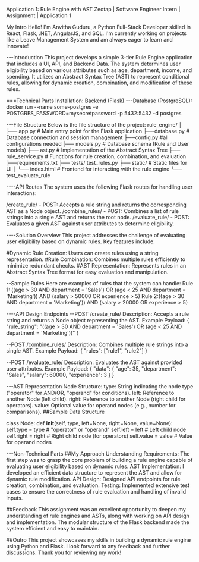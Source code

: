 Application 1: Rule Engine with AST
Zeotap | Software Engineer Intern | Assignment | Application 1

My Intro
Hello! I'm Anvitha Guduru, a Python Full-Stack Developer skilled in React, Flask, .NET, AngularJS, and SQL. I'm currently working on projects like a Leave Management System and am always eager to learn and innovate!

---Introduction
This project develops a simple 3-tier Rule Engine application that includes a UI, API, and Backend Data. The system determines user eligibility based on various attributes such as age, department, income, and spending. It utilizes an Abstract Syntax Tree (AST) to represent conditional rules, allowing for dynamic creation, combination, and modification of these rules.

===Technical Parts
Installation: Backend (Flask)
---Database (PostgreSQL):
docker run --name some-postgres -e POSTGRES_PASSWORD=mysecretpassword -p 5432:5432 -d postgres

---File Structure
Below is the file structure of the project:
rule_engine/
│
├── app.py                    # Main entry point for the Flask application
├──database.py                # Database connection and session management 
├──config.py                  #all configurations needed
├── models.py                 # Database schema (Rule and User models)
├── ast.py                    # Implementation of the Abstract Syntax Tree
├── rule_service.py           # Functions for rule creation, combination, and evaluation
├──requirements.txt
├── tests/ test_rules.py
├── static/                   # Static files for UI
│   └── index.html            # Frontend for interacting with the rule engine
└── test_evaluate_rule         

----API Routes
The system uses the following Flask routes for handling user interactions:

/create_rule/ - POST: Accepts a rule string and returns the corresponding AST as a Node object.
/combine_rules/ - POST: Combines a list of rule strings into a single AST and returns the root node.
/evaluate_rule/ - POST: Evaluates a given AST against user attributes to determine eligibility.

----Solution Overview
This project addresses the challenge of evaluating user eligibility based on dynamic rules. Key features include:

#Dynamic Rule Creation: Users can create rules using a string representation.
#Rule Combination: Combines multiple rules efficiently to minimize redundant checks.
#AST Representation: Represents rules in an Abstract Syntax Tree format for easy evaluation and manipulation.

--Sample Rules
Here are examples of rules that the system can handle:
Rule 1: ((age > 30 AND department = 'Sales') OR (age < 25 AND department = 'Marketing')) AND (salary > 50000 OR experience > 5)
Rule 2:((age > 30 AND department = 'Marketing')) AND (salary > 20000 OR experience > 5)

----API Design Endpoints
--POST /create_rule/
Description: Accepts a rule string and returns a Node object representing the AST.
Example Payload: { "rule_string": "((age > 30 AND department = 'Sales') OR (age < 25 AND department = 'Marketing'))" }

--POST /combine_rules/
Description: Combines multiple rule strings into a single AST.
Example Payload: { "rules": ["rule1", "rule2"] }

--POST /evaluate_rule/
Description: Evaluates the AST against provided user attributes.
Example Payload: { "data": { "age": 35, "department": "Sales", "salary": 60000, "experience": 3 } }

---AST Representation
Node Structure:
type: String indicating the node type ("operator" for AND/OR, "operand" for conditions).
left: Reference to another Node (left child).
right: Reference to another Node (right child for operators).
value: Optional value for operand nodes (e.g., number for comparisons).
##Sample Data Structure

class Node:
    def __init__(self, type, left=None, right=None, value=None):
        self.type = type  # "operator" or "operand"
        self.left = left  # Left child node
        self.right = right  # Right child node (for operators)
        self.value = value  # Value for operand nodes

---Non-Technical Parts
##My Approach
Understanding Requirements: The first step was to grasp the core problem of building a rule engine capable of evaluating user eligibility based on dynamic rules.
AST Implementation: I developed an efficient data structure to represent the AST and allow for dynamic rule modification.
API Design: Designed API endpoints for rule creation, combination, and evaluation.
Testing: Implemented extensive test cases to ensure the correctness of rule evaluation and handling of invalid inputs.

##Feedback
This assignment was an excellent opportunity to deepen my understanding of rule engines and ASTs, along with working on API design and implementation. The modular structure of the Flask backend made the system efficient and easy to maintain.

##Outro
This project showcases my skills in building a dynamic rule engine using Python and Flask. I look forward to any feedback and further discussions. Thank you for reviewing my work!        


